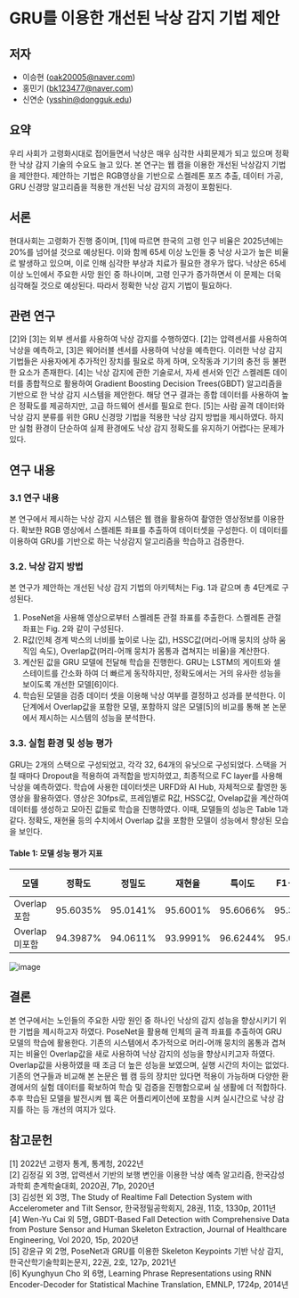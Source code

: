 # GRU를 이용한 개선된 낙상 감지 기법 제안

## 저자

- 이승현 (oak20005@naver.com)
- 홍민기 (bk123477@naver.com)
- 신연순 (ysshin@dongguk.edu)

## 요약

우리 사회가 고령화시대로 접어들면서 낙상은 매우 심각한 사회문제가 되고 있으며 정확한 낙상 감지 기술의 수요도 늘고 있다. 본 연구는 웹 캠을 이용한 개선된 낙상감지 기법을 제안한다. 제안하는 기법은 RGB영상을 기반으로 스켈레톤 포즈 추출, 데이터 가공, GRU 신경망 알고리즘을 적용한 개선된 낙상 감지의 과정이 포함된다.

## 서론

현대사회는 고령화가 진행 중이며, [1]에 따르면 한국의 고령 인구 비율은 2025년에는 20%를 넘어설 것으로 예상된다. 이와 함께 65세 이상 노인들 중 낙상 사고가 높은 비율로 발생하고 있으며, 이로 인해 심각한 부상과 치료가 필요한 경우가 많다. 낙상은 65세 이상 노인에서 주요한 사망 원인 중 하나이며, 고령 인구가 증가하면서 이 문제는 더욱 심각해질 것으로 예상된다. 따라서 정확한 낙상 감지 기법이 필요하다.

## 관련 연구

[2]와 [3]는 외부 센서를 사용하여 낙상 감지를 수행하였다. [2]는 압력센서를 사용하여 낙상을 예측하고, [3]은 웨어러블 센서를 사용하여 낙상을 예측한다. 이러한 낙상 감지 기법들은 사용자에게 추가적인 장치를 필요로 하게 하며, 오작동과 기기의 충전 등 불편한 요소가 존재한다. [4]는 낙상 감지에 관한 기술로서, 자세 센서와 인간 스켈레톤 데이터를 종합적으로 활용하여 Gradient Boosting Decision Trees(GBDT) 알고리즘을 기반으로 한 낙상 감지 시스템을 제안한다. 해당 연구 결과는 종합 데이터를 사용하여 높은 정확도를 제공하지만, 고급 하드웨어 센서를 필요로 한다. [5]는 사람 골격 데이터와 낙상 감지 분류를 위한 GRU 신경망 기법을 적용한 낙상 감지 방법을 제시하였다. 하지만 실험 환경이 단순하여 실제 환경에도 낙상 감지 정확도를 유지하기 어렵다는 문제가 있다.

## 연구 내용

### 3.1 연구 내용

본 연구에서 제시하는 낙상 감지 시스템은 웹 캠을 활용하여 촬영한 영상정보를 이용한다. 확보한 RGB 영상에서 스켈레톤 좌표를 추출하여 데이터셋을 구성한다. 이 데이터를 이용하여 GRU를 기반으로 하는 낙상감지 알고리즘을 학습하고 검증한다.

### 3.2. 낙상 감지 방법

본 연구가 제안하는 개선된 낙상 감지 기법의 아키텍처는 Fig. 1과 같으며 총 4단계로 구성된다.

1. PoseNet을 사용해 영상으로부터 스켈레톤 관절 좌표를 추출한다. 스켈레톤 관절 좌표는 Fig. 2와 같이 구성된다.
2. R값(인체 경계 박스의 너비를 높이로 나눈 값), HSSC값(머리-어깨 뭉치의 상하 움직임 속도), Overlap값(머리-어깨 뭉치가 몸통과 겹쳐지는 비율)을 계산한다.
3. 계산된 값을 GRU 모델에 전달해 학습을 진행한다. GRU는 LSTM의 게이트와 셀 스테이트를 간소화 하여 더 빠르게 동작하지만, 정확도에서는 거의 유사한 성능을 보이도록 개선한 모델[6]이다.
4. 학습된 모델을 검증 데이터 셋을 이용해 낙상 여부를 결정하고 성과를 분석한다. 이 단계에서 Overlap값을 포함한 모델, 포함하지 않은 모델[5]의 비교를 통해 본 논문에서 제시하는 시스템의 성능을 분석한다.

### 3.3. 실험 환경 및 성능 평가

GRU는 2개의 스택으로 구성되었고, 각각 32, 64개의 유닛으로 구성되었다. 스택을 거칠 때마다 Dropout을 적용하여 과적합을 방지하였고, 최종적으로 FC layer를 사용해 낙상을 예측하였다. 학습에 사용한 데이터셋은 URFD와 AI Hub, 자체적으로 촬영한 동영상을 활용하였다. 영상은 30fps로, 프레임별로 R값, HSSC값, Ovelap값을 계산하여 데이터를 생성하고 모아진 값들로 학습을 진행하였다. 이때, 모델들의 성능은 Table 1과 같다. 정확도, 재현율 등의 수치에서 Overlap 값을 포함한 모델이 성능에서 향상된 모습을 보인다.

#### Table 1: 모델 성능 평가 지표

| 모델           | 정확도   | 정밀도   | 재현율   | 특이도   | F1-Score | 위양성율 | AUC-ROC |
| -------------- | -------- | -------- | -------- | -------- | -------- | -------- | ------- |
| Overlap 포함   | 95.6035% | 95.0141% | 95.6001% | 95.6066% | 95.3062% | 3.3756%  | 0.99    |
| Overlap 미포함 | 94.3987% | 94.0611% | 93.9991% | 96.6244% | 95.0189% | 4.3934%  | 0.99    |

![image](test-1.gif)

## 결론

본 연구에서는 노인들의 주요한 사망 원인 중 하나인 낙상의 감지 성능을 향상시키기 위한 기법을 제시하고자 하였다. PoseNet을 활용해 인체의 골격 좌표를 추출하여 GRU 모델의 학습에 활용한다. 기존의 시스템에서 추가적으로 머리-어깨 뭉치의 몸통과 겹쳐지는 비율인 Overlap값을 새로 사용하여 낙상 감지의 성능을 향상시키고자 하였다. Overlap값을 사용하였을 때 조금 더 높은 성능을 보였으며, 실행 시간의 차이는 없었다. 기존의 연구들과 비교해 본 논문은 웹 캠 등의 장치만 있다면 적용이 가능하며 다양한 환경에서의 실험 데이터를 확보하여 학습 및 검증을 진행함으로써 실 생활에 더 적합하다. 추후 학습된 모델을 발전시켜 웹 혹은 어플리케이션에 포함을 시켜 실시간으로 낙상 감지를 하는 등 개선의 여지가 있다.

## 참고문헌

[1] 2022년 고령자 통계, 통계청, 2022년  
[2] 김정길 외 3명, 압력센서 기반의 보행 변인을 이용한 낙상 예측 알고리즘, 한국감성과학회 춘계학술대회, 2020권, 71p, 2020년  
[3] 김성현 외 3명, The Study of Realtime Fall Detection System with Accelerometer and Tilt Sensor, 한국정밀공학회지, 28권, 11호, 1330p, 2011년  
[4] Wen-Yu Cai 외 5명, GBDT-Based Fall Detection with Comprehensive Data from Posture Sensor and Human Skeleton Extraction, Journal of Healthcare Engineering, Vol 2020, 15p, 2020년  
[5] 강윤규 외 2명, PoseNet과 GRU를 이용한 Skeleton Keypoints 기반 낙상 감지, 한국산학기술학회논문지, 22권, 2호, 127p, 2021년  
[6] Kyunghyun Cho 외 6명, Learning Phrase Representations using RNN Encoder-Decoder for Statistical Machine Translation, EMNLP, 1724p, 2014년
